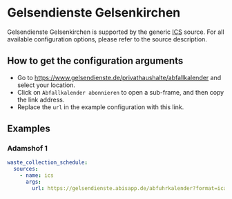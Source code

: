 # Gelsendienste Gelsenkirchen

Gelsendienste Gelsenkirchen is supported by the generic [ICS](/doc/source/ics.md) source. For all available configuration options, please refer to the source description.


## How to get the configuration arguments

- Go to <https://www.gelsendienste.de/privathaushalte/abfallkalender> and select your location.  
- Click on `Abfallkalender abonnieren` to open a sub-frame, and then copy the link address.
- Replace the `url` in the example configuration with this link.

## Examples

### Adamshof 1

```yaml
waste_collection_schedule:
  sources:
    - name: ics
      args:
        url: https://gelsendienste.abisapp.de/abfuhrkalender?format=ical&street=1A533A82&number=1
```
